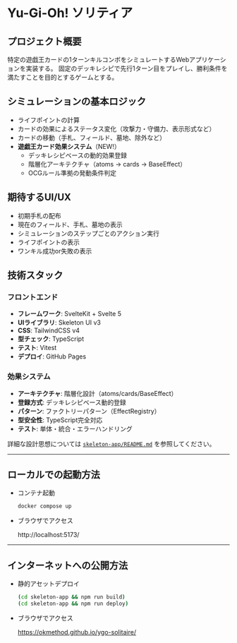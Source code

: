# Yu-Gi-Oh! ソリティア

## プロジェクト概要
特定の遊戯王カードの1ターンキルコンボをシミュレートするWebアプリケーションを実装する。
固定のデッキレシピで先行1ターン目をプレイし、勝利条件を満たすことを目的とするゲームとする。

## シミュレーションの基本ロジック
- ライフポイントの計算
- カードの効果によるステータス変化（攻撃力・守備力、表示形式など）
- カードの移動（手札、フィールド、墓地、除外など）
- **遊戯王カード効果システム**（NEW!）
  - デッキレシピベースの動的効果登録
  - 階層化アーキテクチャ（atoms → cards → BaseEffect）
  - OCGルール準拠の発動条件判定

## 期待するUI/UX
- 初期手札の配布
- 現在のフィールド、手札、墓地の表示
- シミュレーションのステップごとのアクション実行
- ライフポイントの表示
- ワンキル成功or失敗の表示

## 技術スタック

### フロントエンド
- **フレームワーク**: SvelteKit + Svelte 5
- **UIライブラリ**: Skeleton UI v3
- **CSS**: TailwindCSS v4
- **型チェック**: TypeScript
- **テスト**: Vitest
- **デプロイ**: GitHub Pages

### 効果システム
- **アーキテクチャ**: 階層化設計（atoms/cards/BaseEffect）
- **登録方式**: デッキレシピベース動的登録
- **パターン**: ファクトリーパターン（EffectRegistry）
- **型安全性**: TypeScript完全対応
- **テスト**: 単体・統合・エラーハンドリング

詳細な設計思想については [`skeleton-app/README.md`](./skeleton-app/README.md) を参照してください。

--- 

## ローカルでの起動方法

- コンテナ起動

  ```sh
  docker compose up
  ```

- ブラウザでアクセス

  http://localhost:5173/

---

## インターネットへの公開方法

- 静的アセットデプロイ

  ```sh
  (cd skeleton-app && npm run build)
  (cd skeleton-app && npm run deploy)
  ```

- ブラウザでアクセス

  https://okmethod.github.io/ygo-solitaire/
